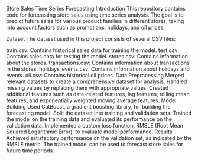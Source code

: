 Store Sales Time Series Forecasting
Introduction
This repository contains code for forecasting store sales using time series analysis. The goal is to predict future sales for various product families in different stores, taking into account factors such as promotions, holidays, and oil prices.

Dataset
The dataset used in this project consists of several CSV files:

train.csv: Contains historical sales data for training the model.
test.csv: Contains sales data for testing the model.
stores.csv: Contains information about the stores.
transactions.csv: Contains information about transactions in the stores.
holidays_events.csv: Contains information about holidays and events.
oil.csv: Contains historical oil prices.
Data Preprocessing
Merged relevant datasets to create a comprehensive dataset for analysis.
Handled missing values by replacing them with appropriate values.
Created additional features such as date-related features, lag features, rolling mean features, and exponentially weighted moving average features.
Model Building
Used CatBoost, a gradient boosting library, for building the forecasting model.
Split the dataset into training and validation sets.
Trained the model on the training data and evaluated its performance on the validation data.
Implemented a custom loss function, RMSLE (Root Mean Squared Logarithmic Error), to evaluate model performance.
Results
Achieved satisfactory performance on the validation set, as indicated by the RMSLE metric.
The trained model can be used to forecast store sales for future time periods.
